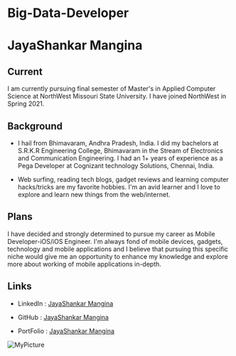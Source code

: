 # Big-Data-Developer

# JayaShankar Mangina

## Current
I am currently pursuing final semester of Master's in Applied Computer Science at NorthWest Missouri State University. I have joined NorthWest in Spring 2021.

## Background
- I hail from Bhimavaram, Andhra Pradesh, India. I did my bachelors at S.R.K.R Engineering College, Bhimavaram in the Stream of Electronics and Communication Engineering. I had an 1+ years of experience as a Pega Developer at Cognizant technology Solutions, Chennai, India. 

- Web surfing, reading tech blogs, gadget reviews and learning computer hacks/tricks are my favorite hobbies. I'm an avid learner and I love to explore and learn new things from the web/internet.

## Plans
I have decided and strongly determined to pursue my career as Mobile Developer-iOS/iOS Engineer. I'm always fond of mobile devices, gadgets, technology and mobile applications and I believe that pursuing this specific niche would give me an opportunity to enhance my knowledge and explore more about working of mobile applications in-depth.

## Links
- LinkedIn : [JayaShankar Mangina](https://www.linkedin.com/in/jayashankarmangina/)

- GitHub : [JayaShankar Mangina](https://github.com/jyshnkr)

- PortFolio : [JayaShankar Mangina](https://jyshnkr.github.io) 

![MyPicture](/img/Linkedin.jpg)

